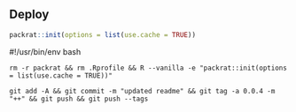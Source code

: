 ## Deploy

```R
packrat::init(options = list(use.cache = TRUE))
```

#!/usr/bin/env bash

```
rm -r packrat && rm .Rprofile && R --vanilla -e "packrat::init(options = list(use.cache = TRUE))"
```

```
git add -A && git commit -m "updated readme" && git tag -a 0.0.4 -m "++" && git push && git push --tags

